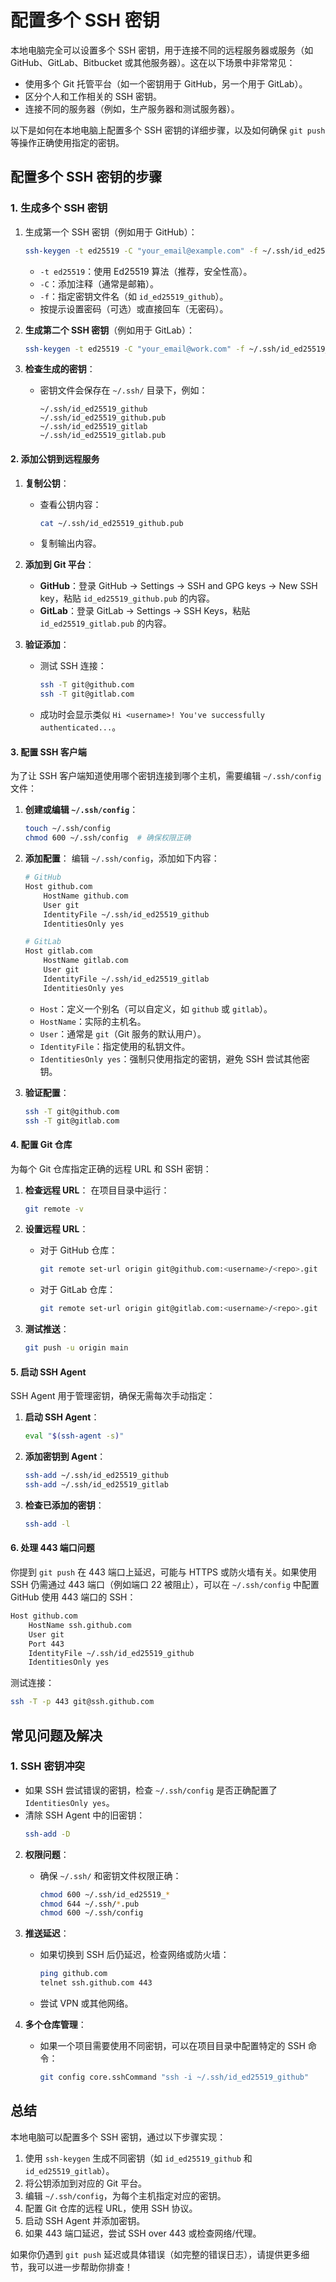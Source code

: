 # 配置多个 SSH 密钥

本地电脑完全可以设置多个 SSH 密钥，用于连接不同的远程服务器或服务（如 GitHub、GitLab、Bitbucket 或其他服务器）。这在以下场景中非常常见：

- 使用多个 Git 托管平台（如一个密钥用于 GitHub，另一个用于 GitLab）。
- 区分个人和工作相关的 SSH 密钥。
- 连接不同的服务器（例如，生产服务器和测试服务器）。

以下是如何在本地电脑上配置多个 SSH 密钥的详细步骤，以及如何确保 `git push` 等操作正确使用指定的密钥。

## 配置多个 SSH 密钥的步骤

### 1. 生成多个 SSH 密钥

1. 生成第一个 SSH 密钥（例如用于 GitHub）：

   ```bash
   ssh-keygen -t ed25519 -C "your_email@example.com" -f ~/.ssh/id_ed25519_github
   ```

   - `-t ed25519`：使用 Ed25519 算法（推荐，安全性高）。
   - `-C`：添加注释（通常是邮箱）。
   - `-f`：指定密钥文件名（如 `id_ed25519_github`）。
   - 按提示设置密码（可选）或直接回车（无密码）。

2. **生成第二个 SSH 密钥**（例如用于 GitLab）：

   ```bash
   ssh-keygen -t ed25519 -C "your_email@work.com" -f ~/.ssh/id_ed25519_gitlab
   ```

3. **检查生成的密钥**：
   - 密钥文件会保存在 `~/.ssh/` 目录下，例如：
     ```
     ~/.ssh/id_ed25519_github
     ~/.ssh/id_ed25519_github.pub
     ~/.ssh/id_ed25519_gitlab
     ~/.ssh/id_ed25519_gitlab.pub
     ```

#### **2. 添加公钥到远程服务**

1. **复制公钥**：

   - 查看公钥内容：
     ```bash
     cat ~/.ssh/id_ed25519_github.pub
     ```
   - 复制输出内容。

2. **添加到 Git 平台**：

   - **GitHub**：登录 GitHub → Settings → SSH and GPG keys → New SSH key，粘贴 `id_ed25519_github.pub` 的内容。
   - **GitLab**：登录 GitLab → Settings → SSH Keys，粘贴 `id_ed25519_gitlab.pub` 的内容。

3. **验证添加**：
   - 测试 SSH 连接：
     ```bash
     ssh -T git@github.com
     ssh -T git@gitlab.com
     ```
   - 成功时会显示类似 `Hi <username>! You've successfully authenticated...`。

#### **3. 配置 SSH 客户端**

为了让 SSH 客户端知道使用哪个密钥连接到哪个主机，需要编辑 `~/.ssh/config` 文件：

1. **创建或编辑 `~/.ssh/config`**：

   ```bash
   touch ~/.ssh/config
   chmod 600 ~/.ssh/config  # 确保权限正确
   ```

2. **添加配置**：
   编辑 `~/.ssh/config`，添加如下内容：

   ```bash
   # GitHub
   Host github.com
       HostName github.com
       User git
       IdentityFile ~/.ssh/id_ed25519_github
       IdentitiesOnly yes

   # GitLab
   Host gitlab.com
       HostName gitlab.com
       User git
       IdentityFile ~/.ssh/id_ed25519_gitlab
       IdentitiesOnly yes
   ```

   - `Host`：定义一个别名（可以自定义，如 `github` 或 `gitlab`）。
   - `HostName`：实际的主机名。
   - `User`：通常是 `git`（Git 服务的默认用户）。
   - `IdentityFile`：指定使用的私钥文件。
   - `IdentitiesOnly yes`：强制只使用指定的密钥，避免 SSH 尝试其他密钥。

3. **验证配置**：
   ```bash
   ssh -T git@github.com
   ssh -T git@gitlab.com
   ```

#### **4. 配置 Git 仓库**

为每个 Git 仓库指定正确的远程 URL 和 SSH 密钥：

1. **检查远程 URL**：
   在项目目录中运行：

   ```bash
   git remote -v
   ```

2. **设置远程 URL**：

   - 对于 GitHub 仓库：
     ```bash
     git remote set-url origin git@github.com:<username>/<repo>.git
     ```
   - 对于 GitLab 仓库：
     ```bash
     git remote set-url origin git@gitlab.com:<username>/<repo>.git
     ```

3. **测试推送**：
   ```bash
   git push -u origin main
   ```

#### **5. 启动 SSH Agent**

SSH Agent 用于管理密钥，确保无需每次手动指定：

1. **启动 SSH Agent**：

   ```bash
   eval "$(ssh-agent -s)"
   ```

2. **添加密钥到 Agent**：

   ```bash
   ssh-add ~/.ssh/id_ed25519_github
   ssh-add ~/.ssh/id_ed25519_gitlab
   ```

3. **检查已添加的密钥**：
   ```bash
   ssh-add -l
   ```

#### **6. 处理 443 端口问题**

你提到 `git push` 在 443 端口上延迟，可能与 HTTPS 或防火墙有关。如果使用 SSH 仍需通过 443 端口（例如端口 22 被阻止），可以在 `~/.ssh/config` 中配置 GitHub 使用 443 端口的 SSH：

```bash
Host github.com
    HostName ssh.github.com
    User git
    Port 443
    IdentityFile ~/.ssh/id_ed25519_github
    IdentitiesOnly yes
```

测试连接：

```bash
ssh -T -p 443 git@ssh.github.com
```

## 常见问题及解决

### 1. SSH 密钥冲突

- 如果 SSH 尝试错误的密钥，检查 `~/.ssh/config` 是否正确配置了 `IdentitiesOnly yes`。
- 清除 SSH Agent 中的旧密钥：
  ```bash
  ssh-add -D
  ```

2. **权限问题**：

   - 确保 `~/.ssh/` 和密钥文件权限正确：
     ```bash
     chmod 600 ~/.ssh/id_ed25519_*
     chmod 644 ~/.ssh/*.pub
     chmod 600 ~/.ssh/config
     ```

3. **推送延迟**：

   - 如果切换到 SSH 后仍延迟，检查网络或防火墙：
     ```bash
     ping github.com
     telnet ssh.github.com 443
     ```
   - 尝试 VPN 或其他网络。

4. **多个仓库管理**：
   - 如果一个项目需要使用不同密钥，可以在项目目录中配置特定的 SSH 命令：
     ```bash
     git config core.sshCommand "ssh -i ~/.ssh/id_ed25519_github"
     ```

## 总结

本地电脑可以配置多个 SSH 密钥，通过以下步骤实现：

1. 使用 `ssh-keygen` 生成不同密钥（如 `id_ed25519_github` 和 `id_ed25519_gitlab`）。
2. 将公钥添加到对应的 Git 平台。
3. 编辑 `~/.ssh/config`，为每个主机指定对应的密钥。
4. 配置 Git 仓库的远程 URL，使用 SSH 协议。
5. 启动 SSH Agent 并添加密钥。
6. 如果 443 端口延迟，尝试 SSH over 443 或检查网络/代理。

如果你仍遇到 `git push` 延迟或具体错误（如完整的错误日志），请提供更多细节，我可以进一步帮助你排查！
